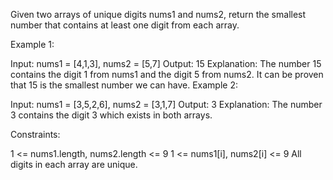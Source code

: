Given two arrays of unique digits nums1 and nums2, return the smallest number that contains at least one digit from each array.
 

Example 1:

Input: nums1 = [4,1,3], nums2 = [5,7]
Output: 15
Explanation: The number 15 contains the digit 1 from nums1 and the digit 5 from nums2. It can be proven that 15 is the smallest number we can have.
Example 2:

Input: nums1 = [3,5,2,6], nums2 = [3,1,7]
Output: 3
Explanation: The number 3 contains the digit 3 which exists in both arrays.
 

Constraints:

1 <= nums1.length, nums2.length <= 9
1 <= nums1[i], nums2[i] <= 9
All digits in each array are unique.